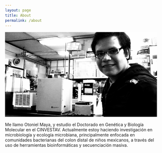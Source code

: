 ```yaml
---
layout: page
title: About
permalink: /about
---
```


![alt text][pic]


Me llamo Otoniel Maya, y estudio el Doctorado en Genética y Biología Molecular en el CINVESTAV. Actualmente estoy haciendo investigación en microbiología y ecología microbiana, principalmente enfocada en comunidades bacterianas del colon distal de niños mexicanos, a través del uso de herramientas bioinformáticas y secuenciación masiva. 

[pic]: /images/otto.png " "
